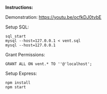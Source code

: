 **Instructions:**

Demonstration: https://youtu.be/ocfkDJ0tvbE

Setup SQL:
```
sql_start
mysql --host=127.0.0.1 < vent.sql
mysql --host=127.0.0.1
```
Grant Permissions:
```
GRANT ALL ON vent.* TO ''@'localhost';
```
Setup Express:
```
npm install
npm start
```







   
   
   
   
   
   
   






